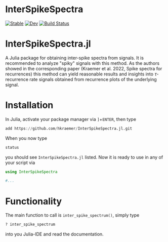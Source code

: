 # InterSpikeSpectra

[![Stable](https://img.shields.io/badge/docs-stable-blue.svg)](https://hkraemer.github.io/InterSpikeSpectra.jl/stable)
[![Dev](https://img.shields.io/badge/docs-dev-blue.svg)](https://hkraemer.github.io/InterSpikeSpectra.jl/dev)
[![Build Status](https://github.com/hkraemer/InterSpikeSpectra.jl/actions/workflows/CI.yml/badge.svg?branch=main)](https://github.com/hkraemer/InterSpikeSpectra.jl/actions/workflows/CI.yml?query=branch%3Amain)

# InterSpikeSpectra.jl

A Julia package for obtaining inter-spike spectra from signals. It is recommended to analyze "spiky" signals with 
this method. As the authors showed in the corresponding paper (Kraemer et al. 2022, Spike spectra for recurrences) 
this method can yield reasonable results and insights into $\tau$-recurrence rate signals obtained from 
recurrence plots of the underlying signal.

# Installation
In Julia, activate your package manager via `]`+`ENTER`, then type
```julia
add https://github.com/hkraemer/InterSpikeSpectra.jl.git
```
When you now type 
```julia
status
```
you should see `InterSpikeSpectra.jl` listed. Now it is ready to use in any of your script via 
```julia
using InterSpikeSpectra

#...
```

# Functionality
The main function to call is `inter_spike_spectrum()`, simply type 
```julia
? inter_spike_spectrum
```
into you Julia-IDE and read the documentation.
